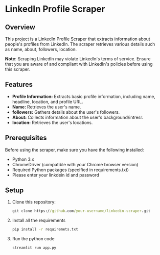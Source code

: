 # LinkedIn Profile Scraper

## Overview

This project is a LinkedIn Profile Scraper that extracts information about people's profiles from LinkedIn. The scraper retrieves various details such as name, about, followers, location.

**Note:** Scraping LinkedIn may violate LinkedIn's terms of service. Ensure that you are aware of and compliant with LinkedIn's policies before using this scraper.

## Features

- **Profile Information:** Extracts basic profile information, including name, headline, location, and profile URL.
- **Name:** Retrieves the user's name.
- **followers:** Gathers details about the user's followers.
- **About:** Collects information about the user's background/intresr.
- **location:** Retrieves the user's locations.

## Prerequisites

Before using the scraper, make sure you have the following installed:

- Python 3.x
- ChromeDriver (compatible with your Chrome browser version)
- Required Python packages (specified in requirements.txt)
- Please enter your linkdein id and password

## Setup

1. Clone this repository:

   ```cmd
   git clone https://github.com/your-username/linkedin-scraper.git

2. Install all the requirements

    ```cmd
    pip install -r requiremets.txt

3. Run the python code

    ```cmd
    streamlit run app.py